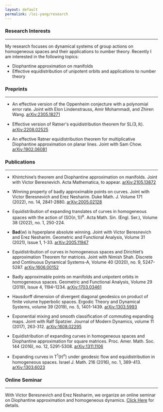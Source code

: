 ```yaml
---
layout: default
permalink: /lei-yang/research
---
```


### Research Interests
---
My research focuses on dynamical systems of group actions on homogeneous spaces and their applications to number theory. Recently I am interested in the following topics:

- Diophantine approximation on manifolds
- Effective equidistribution of unipotent orbits and applications to number theory


### Preprints
---

- An effective version of the Oppenheim conjecture with a polynomial error rate. Joint with Elon Lindenstrauss, Amir Mohammadi, and Zhiren Wang. [arXiv:2305.18271](https://arxiv.org/abs/2305.18271)

- Effective version of Ratner's equidistribution theorem for $\mathrm{SL}(3, \mathbb{R})$. [arXiv:2208.02525](https://arxiv.org/abs/2208.02525)

- An effective Ratner equidistribution theorem for multiplicative Diophantine approximation on planar lines. Joint with Sam Chow. [arXiv:1902.06081](https://arxiv.org/abs/1902.06081)


### Publications
---
- Khintchine’s theorem and Diophantine approximation on manifolds. Joint with Victor Beresnevich. Acta Mathematica, to appear. [arXiv:2105.13872](https://arxiv.org/abs/2105.13872)

- Winning property of badly approximable points on curves. Joint with Victor Beresnevich and Erez Nesharim. Duke Math. J. Volume 171 (2022), no. 14, 2841-2880. [arXiv:2005.02128](https://arxiv.org/abs/2005.02128)

- Equidistribution of expanding translates of curves in homogeneous spaces with the action of $(\mathrm{SO}(n,1))^k$. Acta Math. Sin. (Engl. Ser.), Volume 38 (2022), no. 1, 250-224.

- $\mathbf{Bad}(w)$ is hyperplane absolute winning. Joint with Victor Beresnevich and Erez Nesharim. Geometric and Functional Analysis, Volume 31 (2021), Issue 1, 1-33. [arXiv:2005.11947](https://arxiv.org/abs/2005.11947)

- Equidistribution of curves in homogeneous spaces and Dirichlet’s approximation Theorem for matrices. Joint with Nimish Shah. Discrete and Continuous Dynamical Systems-A, Volume 40 (2020), no. 9, 5247-5287. [arXiv:1606.00152](https://arxiv.org/abs/1606.00152)

- Badly approximable points on manifolds and unipotent orbits in homogeneous spaces. Geometric and Functional Analysis, Volume 29 (2019), Issue 4, 1194–1234. [arXiv:1703.03461](https://arxiv.org/abs/1703.03461)

- Hausdorff dimension of divergent diagonal geodesics on product of finite volume hyperbolic spaces. Ergodic Theory and Dynamical Systems, volume 39 (2019), no. 5, 1401-1439. 
[arXiv:1303.5993](https://arxiv.org/abs/1303.5993)

- Exponential mixing and smooth classification of commuting expanding maps. Joint with Ralf Spatzier. Journal of Modern Dynamics, volume 11 (2017), 263-312. 
[arXiv:1608.02295](https://arxiv.org/abs/1608.02295)

- Equidistribution of expanding curves in homogeneous spaces and Diophantine approximation for square matrices. Proc. Amer. Math. Soc. 144 (2016), no. 12, 5291-5308. 
[arXiv:1311.1106](https://arxiv.org/abs/1311.1106)

- Expanding curves in $\mathrm{T}^1(\mathbb{H}^n)$ under geodesic flow and equidistribution in homogeneous spaces. Israel J. Math. 216 (2016), no. 1, 389-413. 
[arXiv:1303.6023](https://arxiv.org/abs/1303.6023)

### Online Seminar
---
With Victor Beresnevich and Erez Nesharim, we organize an online seminar on Diophantine approximation and homogeneous dynamics. [Click Here](https://lively-cat-lover.github.io/DAHD-webinar/) for details.